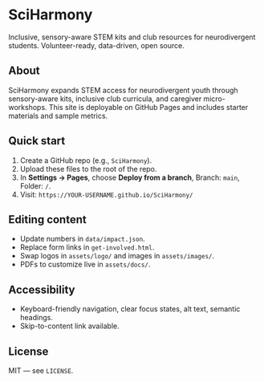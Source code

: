 # SciHarmony

Inclusive, sensory-aware STEM kits and club resources for neurodivergent students. Volunteer-ready, data-driven, open source.

## About
SciHarmony expands STEM access for neurodivergent youth through sensory-aware kits, inclusive club curricula, and caregiver micro-workshops. This site is deployable on GitHub Pages and includes starter materials and sample metrics.

## Quick start
1. Create a GitHub repo (e.g., `SciHarmony`).
2. Upload these files to the root of the repo.
3. In **Settings → Pages**, choose **Deploy from a branch**, Branch: `main`, Folder: `/`.
4. Visit: `https://YOUR-USERNAME.github.io/SciHarmony/`

## Editing content
- Update numbers in `data/impact.json`.
- Replace form links in `get-involved.html`.
- Swap logos in `assets/logo/` and images in `assets/images/`.
- PDFs to customize live in `assets/docs/`.

## Accessibility
- Keyboard-friendly navigation, clear focus states, alt text, semantic headings.
- Skip-to-content link available.

## License
MIT — see `LICENSE`.
